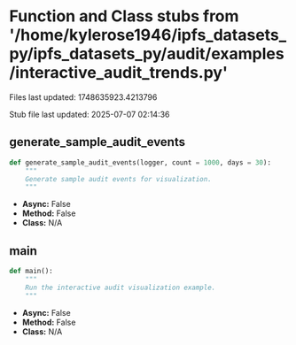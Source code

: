 # Function and Class stubs from '/home/kylerose1946/ipfs_datasets_py/ipfs_datasets_py/audit/examples/interactive_audit_trends.py'

Files last updated: 1748635923.4213796

Stub file last updated: 2025-07-07 02:14:36

## generate_sample_audit_events

```python
def generate_sample_audit_events(logger, count = 1000, days = 30):
    """
    Generate sample audit events for visualization.
    """
```
* **Async:** False
* **Method:** False
* **Class:** N/A

## main

```python
def main():
    """
    Run the interactive audit visualization example.
    """
```
* **Async:** False
* **Method:** False
* **Class:** N/A
